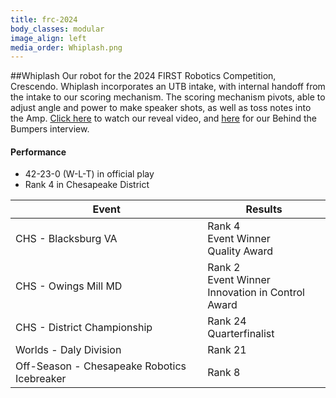 ```yaml
---
title: frc-2024
body_classes: modular
image_align: left
media_order: Whiplash.png
---
```


##Whiplash
Our robot for the 2024 FIRST Robotics Competition, Crescendo. Whiplash incorporates an UTB intake, with internal handoff from the intake to our scoring mechanism. The scoring mechanism pivots, able to adjust angle and power to make speaker shots, as well as toss notes into the Amp. [Click here](https://www.youtube.com/watch?v=zVZf4AJ3yro) to watch our reveal video, and [here](http://youtube.com/watch?v=yzTsmH7PgXk) for our Behind the Bumpers interview.

#### Performance
* 42-23-0 (W-L-T) in official play
* Rank 4 in Chesapeake District

<html>
<table class="table table-striped table-hover">
  <thead> 
    <tr>
        <th>Event</th>
        <th>Results</th>
      </tr>
    </thead>
  <tbody>
     <tr>
        <td> CHS - Blacksburg VA  </td>
        <td> Rank 4 <br> Event Winner <br> Quality Award </td>
      </tr>
      <tr>
        <td> CHS - Owings Mill MD </td>
        <td> Rank 2 <br> Event Winner <br> Innovation in Control Award </td>
      </tr>
      <tr>
        <td> CHS - District Championship </td>
        <td> Rank 24 <br> Quarterfinalist </td>
      </tr>
      <tr>
        <td> Worlds - Daly Division </td>
        <td> Rank 21 <br> </td>
      </tr>
      <tr>
        <td> Off-Season - Chesapeake Robotics Icebreaker </td>
        <td> Rank 8 <br> </td>
      </tr>
  </tbody>
</table>
</html>